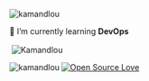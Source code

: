 
<p align="left"> <img src="https://komarev.com/ghpvc/?username=kamandlou&label=Profile%20views&color=0e75b6&style=flat" alt="kamandlou" /> </p>

🌱 I’m currently learning **DevOps**

<p>&nbsp;<img align="center" src="http://github-profile-summary-cards.vercel.app/api/cards/profile-details?username=Kamandlou" alt="Kamandlou" /></p>
<p><img align="left" src="https://github-readme-stats.vercel.app/api/top-langs?username=kamandlou&show_icons=true&hide=css,html,c%23,shaderlab&locale=en&layout=compact" alt="kamandlou" /></p>

[![Open Source Love](https://badges.frapsoft.com/os/v1/open-source.svg?v=102)](https://github.com/ellerbrock/open-source-badge/)
